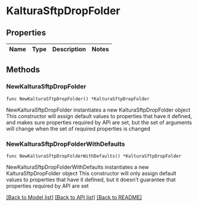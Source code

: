 # KalturaSftpDropFolder

## Properties

Name | Type | Description | Notes
------------ | ------------- | ------------- | -------------

## Methods

### NewKalturaSftpDropFolder

`func NewKalturaSftpDropFolder() *KalturaSftpDropFolder`

NewKalturaSftpDropFolder instantiates a new KalturaSftpDropFolder object
This constructor will assign default values to properties that have it defined,
and makes sure properties required by API are set, but the set of arguments
will change when the set of required properties is changed

### NewKalturaSftpDropFolderWithDefaults

`func NewKalturaSftpDropFolderWithDefaults() *KalturaSftpDropFolder`

NewKalturaSftpDropFolderWithDefaults instantiates a new KalturaSftpDropFolder object
This constructor will only assign default values to properties that have it defined,
but it doesn't guarantee that properties required by API are set


[[Back to Model list]](../README.md#documentation-for-models) [[Back to API list]](../README.md#documentation-for-api-endpoints) [[Back to README]](../README.md)


